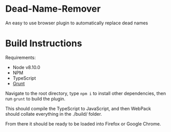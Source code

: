 # Dead-Name-Remover
An easy to use browser plugin to automatically replace dead names

# Build Instructions

Requirements:

 - Node v8.10.0
 - NPM
 - TypeScript
 - [Grunt](https://gruntjs.com/)

Navigate to the root directory, type `npm i` to install other dependencies, then run `grunt` to build the plugin.

This should compile the TypeScript to JavaScript, and then WebPack should collate everything in the ./build/ folder.

From there it should be ready to be loaded into Firefox or Google Chrome.
